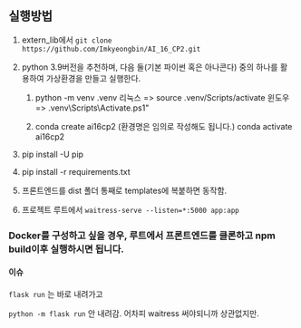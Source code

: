 ## 실행방법
1. extern_lib에서 `git clone https://github.com/Imkyeongbin/AI_16_CP2.git`

2. python 3.9버전을 추천하며, 다음 둘(기본 파이썬 혹은 아나콘다) 중의 하나를 활용하여 가상환경을 만들고 실행한다.
    1) python -m venv .venv
        리눅스 => source .venv/Scripts/activate
        윈도우 => .venv\Scripts\Activate.ps1"
        
    2) conda create ai16cp2 (환경명은 임의로 작성해도 됩니다.)
    conda activate ai16cp2

3. pip install -U pip

4. pip install -r requirements.txt
   
5. 프론트엔드를 dist 폴더 통째로 templates에 복붙하면 동작함.

6. 프로젝트 루트에서 `waitress-serve --listen=*:5000 app:app`

### Docker를 구성하고 싶을 경우, 루트에서 프론트엔드를 클론하고 npm build이후 실행하시면 됩니다.

#### 이슈
`flask run`
는 바로 내려가고

`python -m flask run`
안 내려감. 어차피 waitress 써야되니까 상관없지만.